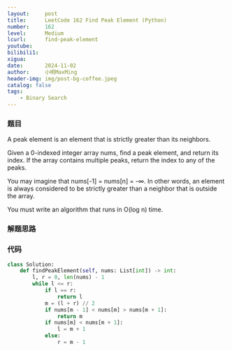 ```yaml
---
layout:     post
title:      LeetCode 162 Find Peak Element (Python)
number:     162
level:      Medium
lcurl:      find-peak-element
youtube:    
bilibili1:  
xigua:      
date:       2024-11-02
author:     小明MaxMing
header-img: img/post-bg-coffee.jpeg
catalog: false
tags:
    - Binary Search
---
```


### 题目

A peak element is an element that is strictly greater than its neighbors.

Given a 0-indexed integer array nums, find a peak element, and return its index. If the array contains multiple peaks, return the index to any of the peaks.

You may imagine that nums[-1] = nums[n] = -∞. In other words, an element is always considered to be strictly greater than a neighbor that is outside the array.

You must write an algorithm that runs in O(log n) time.

### 解题思路



### 代码
```python
class Solution:
    def findPeakElement(self, nums: List[int]) -> int:
        l, r = 0, len(nums) - 1
        while l <= r:
            if l == r:
                return l
            m = (l + r) // 2
            if nums[m - 1] < nums[m] > nums[m + 1]:
                return m
            if nums[m] < nums[m + 1]:
                l = m + 1
            else:
                r = m - 1
```
